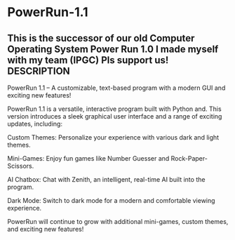 # PowerRun-1.1
This is the successor of our old Computer Operating System Power Run 1.0  I made myself with my team (IPGC) Pls support us!
DESCRIPTION
-----------------------------------------------------------------------------------------------------------------------
PowerRun 1.1 – A customizable, text-based program with a modern GUI and exciting new features!

PowerRun 1.1 is a versatile, interactive program built with Python and. This version introduces a sleek graphical user interface and a range of exciting updates, including:

Custom Themes: Personalize your experience with various dark and light themes.

Mini-Games: Enjoy fun games like Number Guesser and Rock-Paper-Scissors.

AI Chatbox: Chat with Zenith, an intelligent, real-time AI built into the program.

Dark Mode: Switch to dark mode for a modern and comfortable viewing experience.

PowerRun will continue to grow with additional mini-games, custom themes, and exciting new features!
